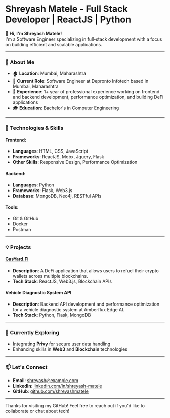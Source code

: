# Shreyash Matele - Full Stack Developer | ReactJS | Python

👋 **Hi, I'm Shreyash Matele!**  
I'm a Software Engineer specializing in full-stack development with a focus on building efficient and scalable applications.

---

### 🚀 About Me

- 🏠 **Location**: Mumbai, Maharashtra
- 💼 **Current Role**: Software Engineer at Depronto Infotech based in Mumbai, Maharashtra
- 📅 **Experience**: 1+ year of professional experience working on frontend and backend development, performance optimization, and building DeFi applications
- 🎓 **Education**: Bachelor's in Computer Engineering

---

### 🔧 Technologies & Skills

#### Frontend:
- **Languages**: HTML, CSS, JavaScript
- **Frameworks**: ReactJS, Mobx, Jquery, Flask
- **Other Skills**: Responsive Design, Performance Optimization

#### Backend:
- **Languages**: Python
- **Frameworks**: Flask, Web3.js
- **Database**: MongoDB, Neo4j, RESTful APIs

#### Tools:
- Git & GitHub
- Docker
- Postman

---

### 💡 Projects

#### [GasYard.Fi](https://testnet.gasyard.fi/)
- **Description**: A DeFi application that allows users to refuel their crypto wallets across multiple blockchains.
- **Tech Stack**: ReactJS, Web3.js, Blockchain APIs

#### Vehicle Diagnostic System API
- **Description**: Backend API development and performance optimization for a vehicle diagnostic system at Amberflux Edge AI.
- **Tech Stack**: Python, Flask, MongoDB

---

### 🌱 Currently Exploring
- Integrating **Privy** for secure user data handling
- Enhancing skills in **Web3** and **Blockchain** technologies

---

### 📫 Let's Connect
- **Email**: shreyash@example.com
- **LinkedIn**: [linkedin.com/in/shreyash-matele](https://www.linkedin.com/in/shreyash-matele)
- **GitHub**: [github.com/shreyashmatele](https://github.com/shreyashmatele)

---

Thanks for visiting my GitHub! Feel free to reach out if you'd like to collaborate or chat about tech!

